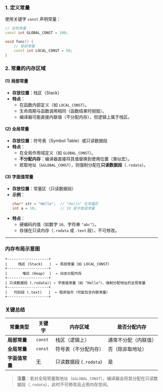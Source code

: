 

### 1. **定义常量**
使用关键字 `const` 声明常量：
```cpp
// 全局常量
const int GLOBAL_CONST = 100;

void func() {
    // 局部常量
    const int LOCAL_CONST = 50;
}
```

### 2. **常量的内存区域**
#### (1) 局部常量
- **存放位置**：栈区（Stack）
- **特点**：
  - 在函数内部定义（如 `LOCAL_CONST`）。
  - 生命周期与函数调用相同（函数结束时销毁）。
  - 编译器可能直接内联值（不分配内存），但逻辑上属于栈区。

#### (2) 全局常量
- **存放位置**：符号表（Symbol Table）或只读数据段
- **特点**：
  - 在全局作用域定义（如 `GLOBAL_CONST`）。
  - **不分配内存**：编译器直接将其值替换到使用位置（类似宏）。
  - 若取地址（`&GLOBAL_CONST`），则强制分配在**只读数据段**（`.rodata`）。

#### (3) 字面值常量
- **存放位置**：常量区（只读数据段）
- **示例**：
  ```cpp
  char* str = "Hello";  // "Hello" 在常量区
  int a = 10;           // 10 是字面值常量
  ```
- **特点**：
  - 硬编码的值（如数字 `10`、字符串 `"abc"`）。
  - 存储在只读内存（`.rodata` 或 `.text` 段），不可修改。

---

### 内存布局示意图
```
+-------------------+
|     栈区 (Stack)   |  ← 局部常量（如 LOCAL_CONST）
+-------------------+
|       堆区 (Heap)  |  ← 动态分配内存
+-------------------+
| 只读数据段 (.rodata)| ← 字面值常量（如 "Hello"）、强制分配地址的全局常量
+-------------------+
|   代码段 (.text)   |  ← 程序指令（可能包含内联常量）
+-------------------+
```

### 关键总结
| 常量类型       | 关键字 | 内存区域              | 是否分配内存       |
|----------------|--------|-----------------------|------------------|
| **局部常量**   | `const`| 栈区（逻辑上）         | 通常不分配（内联值）|
| **全局常量**   | `const`| 符号表（不分配内存）   | 否（除非取地址）   |
| **字面值常量** | 无     | 只读数据段 (`.rodata`) | 是               |

> **注意**：若对全局常量取地址（`&GLOBAL_CONST`），编译器会将其分配在只读数据段（`.rodata`），此时不可修改且占用内存空间。